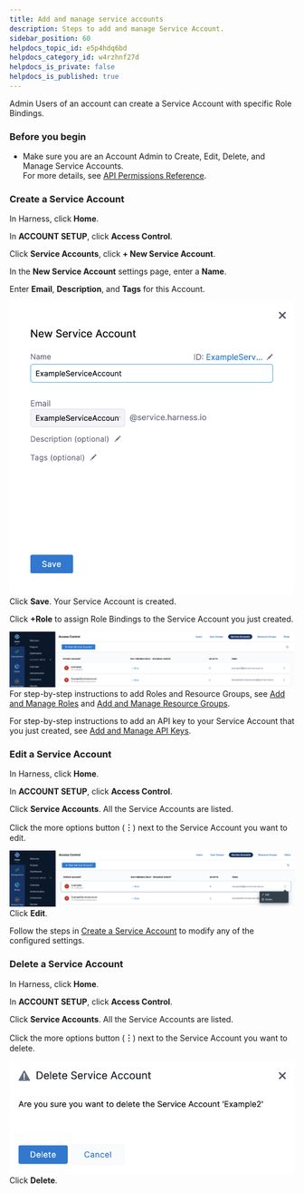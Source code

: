 ```yaml
---
title: Add and manage service accounts
description: Steps to add and manage Service Account.
sidebar_position: 60
helpdocs_topic_id: e5p4hdq6bd
helpdocs_category_id: w4rzhnf27d
helpdocs_is_private: false
helpdocs_is_published: true
---
```


Admin Users of an account can create a Service Account with specific Role Bindings.


### Before you begin
* Make sure you are an Account Admin to Create, Edit, Delete, and Manage Service Accounts.  
For more details, see [API Permissions Reference](../Resource-Development/APIs/api-permissions-reference).

### Create a Service Account

In Harness, click **Home**.

In **ACCOUNT SETUP**, click **Access Control**.

Click **Service Accounts**, click **+ New Service Account**.

In the **New Service Account** settings page, enter a **Name**.

Enter **Email**, **Description**, and **Tags** for this Account.

![](./static/add-and-manage-service-account-45.png)
Click **Save**. Your Service Account is created.

Click **+Role** to assign Role Bindings to the Service Account you just created.

![](./static/add-and-manage-service-account-46.png)
For step-by-step instructions to add Roles and Resource Groups, see [Add and Manage Roles](./add-manage-roles) and [Add and Manage Resource Groups](./add-resource-groups).

For step-by-step instructions to add an API key to your Service Account that you just created, see [Add and Manage API Keys](/docs/platform/Resource-Development/APIs/add-and-manage-api-keys).

### Edit a Service Account

In Harness, click **Home**.

In **ACCOUNT SETUP**, click **Access Control**.

Click **Service Accounts**. All the Service Accounts are listed.

Click the more options button (**︙**) next to the Service Account you want to edit.

![](./static/add-and-manage-service-account-47.png)
Click **Edit**.

Follow the steps in [Create a Service Account](#create-a-service-account) to modify any of the configured settings.

### Delete a Service Account

In Harness, click **Home**.

In **ACCOUNT SETUP**, click **Access Control**.

Click **Service Accounts**. All the Service Accounts are listed.

Click the more options button (**︙**) next to the Service Account you want to delete.

![](./static/add-and-manage-service-account-48.png)
Click **Delete**.


